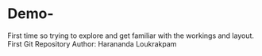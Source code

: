 # Demo-
First time so trying to explore and get familiar with the workings and layout. First Git Repository
Author: Harananda Loukrakpam
